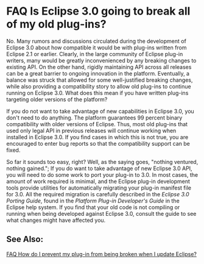 

FAQ Is Eclipse 3.0 going to break all of my old plug-ins?
=========================================================

No. Many rumors and discussions circulated during the development of Eclipse 3.0 about how compatible it would be with plug-ins written from Eclipse 2.1 or earlier. Clearly, in the large community of Eclipse plug-in writers, many would be greatly inconvenienced by any breaking changes to existing API. On the other hand, rigidly maintaining API across all releases can be a great barrier to ongoing innovation in the platform. Eventually, a balance was struck that allowed for some well-justified breaking changes, while also providing a compatibility story to allow old plug-ins to continue running on Eclipse 3.0. What does this mean if you have written plug-ins targeting older versions of the platform?

If you do not want to take advantage of new capabilities in Eclipse 3.0, you don't need to do anything. The platform guarantees 99 percent binary compatibility with older versions of Eclipse. Thus, most old plug-ins that used only legal API in previous releases will continue working when installed in Eclipse 3.0. If you find cases in which this is not true, you are encouraged to enter bug reports so that the compatibility support can be fixed.

So far it sounds too easy, right? Well, as the saying goes, "nothing ventured, nothing gained."; If you do want to take advantage of new Eclipse 3.0 API, you will need to do some work to port your plug-in to 3.0. In most cases, the amount of work required is minimal, and the Eclipse plug-in development tools provide utilities for automatically migrating your plug-in manifest file for 3.0. All the required migration is carefully described in the _Eclipse 3.0 Porting Guide_, found in the _Platform Plug-in Developer's Guide_ in the Eclipse help system. If you find that your old code is not compiling or running when being developed against Eclipse 3.0, consult the guide to see what changes might have affected you.

See Also:
---------

[FAQ How do I prevent my plug-in from being broken when I update Eclipse?](./FAQ_How_do_I_prevent_my_plug-in_from_being_broken_when_I_update_Eclipse.md "FAQ How do I prevent my plug-in from being broken when I update Eclipse?")

